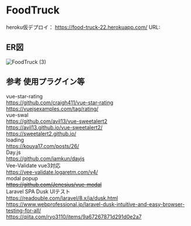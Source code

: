# FoodTruck
heroku仮デプロイ： https://food-truck-22.herokuapp.com/
URL:

## ER図
![FoodTruck (3)](https://user-images.githubusercontent.com/54837280/131238191-90bc682f-379a-414d-9b37-0ed2fb759c0b.png)

## 参考 使用プラグイン等
vue-star-rating  
https://github.com/craigh411/vue-star-rating  
https://vuejsexamples.com/tag/rating/  
vue-swal  
https://github.com/avil13/vue-sweetalert2  
https://avil13.github.io/vue-sweetalert2/  
https://sweetalert2.github.io/  
loading  
https://kouya17.com/posts/26/  
Day.js  
https://github.com/iamkun/dayjs  
Vee-Validate  vue3対応  
https://vee-validate.logaretm.com/v4/  
modal popup  
~~https://github.com/Jenesius/vue-modal~~  
Laravel SPA Dusk UIテスト  
https://readouble.com/laravel/8.x/ja/dusk.html  
https://www.webprofessional.jp/laravel-dusk-intuitive-and-easy-browser-testing-for-all/  
https://qiita.com/ryo3110/items/9a67267871d291d0e2a7  
